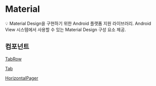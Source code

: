 # Material

<aside>
💡 Material Design을 구현하기 위한 Android 플랫폼 지원 라이브러리.
Android View 시스템에서 사용할 수 있는 Material Design 구성 요소 제공.

</aside>

## 컴포넌트

[TabRow](Material%2009e6d53bf04346cd8aac22e41e61e3cb/TabRow%20b955b021e5f14d0faae63b1751de62b4.md)

[Tab](Material%2009e6d53bf04346cd8aac22e41e61e3cb/Tab%209388225da12c49d7b6ca9e7c56a8af49.md)

[HorizontalPager](Material%2009e6d53bf04346cd8aac22e41e61e3cb/HorizontalPager%20a3890126ccfb465da1e5843383a6d7ec.md)